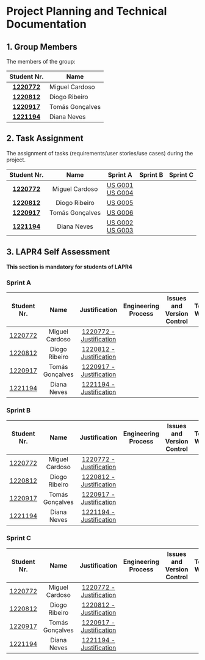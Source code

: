 # Project Planning and Technical Documentation

## 1. Group Members

The members of the group:

|           Student Nr.	           |      Name       |
|:--------------------------------:|-----------------|
| **[1220772](1220772/readme.md)** | Miguel Cardoso  |
| **[1220812](1220812/readme.md)** |  Diogo Ribeiro  |
| **[1220917](1220917/readme.md)** | Tomás Gonçalves |
| **[1221194](1221194/readme.md)** |   Diana Neves   |


## 2. Task Assignment

The assignment of tasks (requirements/user stories/use cases) during the project.

|                Student Nr.	                |      Name       |                                  Sprint A                                  | Sprint B | Sprint C |
|:------------------------------------------:|:---------------:|:--------------------------------------------------------------------------:|:--------:|:--------:|
|      **[1220772](1220772/readme.md)**      | Miguel Cardoso  | [US G001](SprintA/G001/readme.md)<br/> [US G004](SprintA/G004/readme.md) |          |          |
| **[1220812](1220812/readme.md)**         	 |  Diogo Ribeiro  |                     [US G005](SprintA/G005/readme.md)                     |          |          |
|      **[1220917](1220917/readme.md)**      | Tomás Gonçalves |                     [US G006](SprintA/G006/readme.md)                     |          |          |
|     	**[1221194](1221194/readme.md)**      |   Diana Neves   | [US G002](SprintA/G002/readme.md)<br/> [US G003](SprintA/G003/readme.md) |          |          |


## 3. LAPR4 Self Assessment

**This section is mandatory for students of LAPR4**
### Sprint A

|         Student Nr.	          |      Name       |                         Justification                         | Engineering Process | Issues and Version Control | Team Work | Deployment | Integration | Req. Satisfaction | 
|:-----------------------------:|:---------------:|:-------------------------------------------------------------:|:-------------------:|:--------------------------:|:---------:|:----------:|:-----------:|:-----------------:|
| [1220772](1220772/readme.md)  | Miguel Cardoso  | [1220772 - Justification](1220772/lapr4/sprint%20A/readme.md) |                     |                            |           |            |             |                   |
| [1220812](1220812/readme.md)	 |  Diogo Ribeiro  | [1220812 - Justification](1220812/lapr4/sprint%20A/readme.md) |                     |                            |           |            |             |
| [1220917](1220917/readme.md)  | Tomás Gonçalves | [1220917 - Justification](1220917/lapr4/sprint%20A/readme.md) |                     |                            |           |            |             |                   |
| [1221194](1221194/readme.md)  |   Diana Neves   | [1221194 - Justification](1221194/lapr4/sprint%20A/readme.md) |                     |                            |           |            |             |                   |

### Sprint B

|         Student Nr.	          |      Name       |                         Justification                         | Engineering Process | Issues and Version Control | Team Work | Deployment | Integration | Req. Satisfaction | 
|:-----------------------------:|:---------------:|:-------------------------------------------------------------:|:-------------------:|:--------------------------:|:---------:|:----------:|:-----------:|:-----------------:|
| [1220772](1220772/readme.md)  | Miguel Cardoso  | [1220772 - Justification](1220772/lapr4/sprint%20A/readme.md) |                     |                            |           |            |             |                   |
| [1220812](1220812/readme.md)	 |  Diogo Ribeiro  | [1220812 - Justification](1220812/lapr4/sprint%20A/readme.md) |                     |                            |           |            |             |
| [1220917](1220917/readme.md)  | Tomás Gonçalves | [1220917 - Justification](1220917/lapr4/sprint%20A/readme.md) |                     |                            |           |            |             |                   |
| [1221194](1221194/readme.md)  |   Diana Neves   | [1221194 - Justification](1221194/lapr4/sprint%20A/readme.md) |                     |                            |           |            |             |                   |

### Sprint C

|         Student Nr.	          |      Name       |                         Justification                         | Engineering Process | Issues and Version Control | Team Work | Deployment | Integration | Req. Satisfaction | 
|:-----------------------------:|:---------------:|:-------------------------------------------------------------:|:-------------------:|:--------------------------:|:---------:|:----------:|:-----------:|:-----------------:|
| [1220772](1220772/readme.md)  | Miguel Cardoso  | [1220772 - Justification](1220772/lapr4/sprint%20A/readme.md) |                     |                            |           |            |             |                   |
| [1220812](1220812/readme.md)	 |  Diogo Ribeiro  | [1220812 - Justification](1220812/lapr4/sprint%20A/readme.md) |                     |                            |           |            |             |
| [1220917](1220917/readme.md)  | Tomás Gonçalves | [1220917 - Justification](1220917/lapr4/sprint%20A/readme.md) |                     |                            |           |            |             |                   |
| [1221194](1221194/readme.md)  |   Diana Neves   | [1221194 - Justification](1221194/lapr4/sprint%20A/readme.md) |                     |                            |           |            |             |                   |
